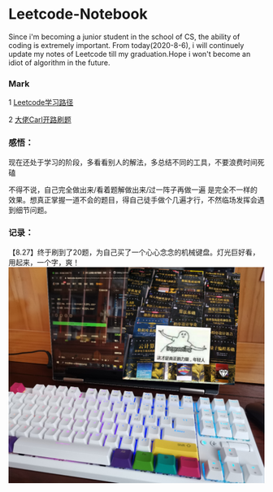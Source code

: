 # Leetcode-Notebook
Since i'm becoming a junior student in the school of CS, the ability of coding is extremely important. From today(2020-8-6), i will continuely update my notes of Leetcode till my graduation.Hope i won't become an idiot of algorithm in the future.

### Mark 

1 [Leetcode学习路径](https://leetcode-cn.com/circle/article/48kq9d/)

2 [大佬Carl开路刷题](https://github.com/youngyangyang04/leetcode-master)

### 感悟：
现在还处于学习的阶段，多看看别人的解法，多总结不同的工具，不要浪费时间死磕

不得不说，自己完全做出来/看着题解做出来/过一阵子再做一遍 是完全不一样的效果。想真正掌握一道不会的题目，得自己徒手做个几遍才行，不然临场发挥会遇到细节问题。

### 记录：
【8.27】终于刷到了20题，为自己买了一个心心念念的机械键盘。灯光巨好看，用起来，一个字，爽！
![](https://github.com/Brack-Wang/Leetcode-Notebook/blob/master/images/New%20Keyboard.jpg)
